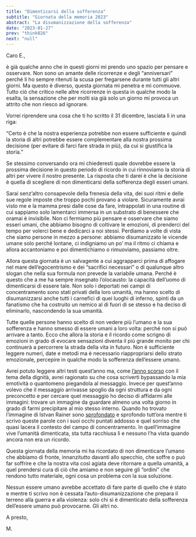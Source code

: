 ```yaml
---
title: "Dimenticarsi della sofferenza"
subtitle: "Giornata della memoria 2023"
abstract: "La disumanizzazione della sofferenza"
date: "2023-01-27"
prev: "think026"
next: "null"
---
```


Caro E.,

è già qualche anno che in questi giorni mi prendo uno spazio per pensare e osservare. Non sono un amante delle ricorrenze e degli “anniversari” perché li ho sempre ritenuti la scusa per fregarsene durante tutti gli altri giorni. Ma questo è diverso, questa giornata mi penetra e mi commuove. Tutto ciò che critico nelle altre ricorrenze in questa in qualche modo la esalta, la sensazione che per molti sia già solo un giorno mi provoca un attrito che non riesco ad ignorare.

Vorrei riprendere una cosa che ti ho scritto il 31 dicembre, lasciata lì in una riga:

“Certo è che la nostra esperienza potrebbe non essere sufficiente e quindi la storia di altri potrebbe essere complementare alla nostra prossima decisione (per evitare di farci fare strada in più), da cui si giustifica la storia.”

Se stessimo conversando ora mi chiederesti quale dovrebbe essere la prossima decisione in questo periodo di ricordo in cui rinnoviamo la storia di altri per vivere il nostro presente. La risposta che ti darei è che la decisione è quella di scegliere di non dimenticarsi della sofferenza degli esseri umani.

Sarai senz’altro consapevole della frenesia della vita, dei suoi ritmi e delle sue regole imposte che troppo pochi provano a violare. Sicuramente avrai visto me e la mamma presi dalle cose da fare, intrappolati in una routine di cui sappiamo solo lamentarci immersa in un substrato di benessere che oramai è invisibile. Non ci fermiamo più pensare e osservare che siamo esseri umani, che abbiamo bisogno di coltivare le emozioni, di prenderci del tempo per volerci bene e dedicarci a noi stessi. Perdiamo a volte di vista che siamo persone in mezzo a persone: abbiamo disumanizzato le vicende umane solo perché lontane, ci indigniamo un po’ ma il ritmo ci chiama e allora accantoniamo e poi dimentichiamo o rimuoviamo, passiamo oltre.

Allora questa giornata è un salvagente a cui aggrapparci prima di affogare nel mare dell’egocentrismo e dei “sacrifici necessari” o di qualunque altro slogan che nella sua formula non prevede la variabile umana. Perché è questo che a me ha sempre insegnato l’olocausto: la capacità dell’uomo di dimenticarsi di essere tale. Non solo i deportati nei campi di concentramento sono stati privati della loro umanità, ma hanno scelto di disumanizzarsi anche tutti i carnefici di quei luoghi di inferno, spinti da un fanatismo che ha costruito un nemico al di fuori di se stesso e ha deciso di eliminarlo, nascondendo la sua umanità. 

Tutte quelle persone hanno scelto di non vedere più l’umano e la sua sofferenza e hanno smesso di essere umani a loro volta: perché non si può arrivare a tanto. Ecco che allora la storia e il ricordo come scrigno di emozioni in grado di evocare sensazioni diventa il più grande monito per chi continuerà a percorrere la strada della vita in futuro. Non è sufficiente leggere numeri, date e metodi ma è necessario riappropriarsi dello strato emozionale, percepire in qualche modo la sofferenza dell’essere umano.

Avrei potuto leggere altri testi quest’anno ma, come [l’anno scorso](https://www.thinkprogress.it/post/blog/think009) con il tema della dignità, avrei ragionato su che cosa scriverti bypassando la mia emotività o quantomeno piegandola al messaggio. Invece per quest’anno volevo che il messaggio arrivasse spoglio da ogni struttura e da ogni preconcetto e per cercare quel messaggio ho deciso di affidarmi alle immagini: trovare un immagine da guardare almeno una volta giorno in grado di farmi precipitare al mio stesso interno. Quando ho trovato l’immagine di Istvan Rainer sono [sprofondato](https://www.direzioneverso.it/poesie/P0171) e sprofondo tutt’ora mentre ti scrivo queste parole con i suoi occhi puntati addosso e quel sorriso che quasi lacera il contesto del campo di concentramento. In quell’immagine vive l’umanità dimenticata, sta tutta racchiusa lì e nessuno l’ha vista quando ancora non era un ricordo.

Questa giornata della memoria mi ha ricordato di non dimenticare l’umano che abbiamo di fronte, innanzitutto davanti allo specchio, che soffre o può far soffrire e che la nostra vita così agiata deve ritornare a quella umanità, a quel prendersi cura di ciò che amiamo e non seguire gli “ordini” che rendono tutto materiale, ogni cosa un problema con la sua soluzione.

Nessun essere umano avrebbe accettato di fare parte di quello che è stato e mentre ti scrivo non è cessata l’auto-disumanizzazione che prepara il terreno alla guerra e alla violenza: solo chi si è dimenticato della sofferenza dell’essere umano può provocarne. Gli altri no.

A presto,

M.
